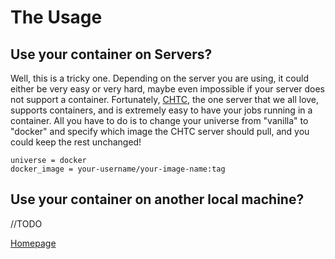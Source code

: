 # The Usage

## Use your container on Servers?

Well, this is a tricky one. Depending on the server you are using, it could either be very easy or very hard, maybe even impossible if your server does not support a container. Fortunately, [CHTC], the one server that we all love, supports containers, and is extremely easy to have your jobs running in a container. All you have to do is to change your universe from "vanilla" to "docker" and specify which image the CHTC server should pull, and you could keep the rest unchanged!
```
universe = docker
docker_image = your-username/your-image-name:tag
```

## Use your container on another local machine?
//TODO

[Homepage](index.md)

[//]: # (These are reference links used in the body of this note and get stripped out when the markdown processor does its job. There is no need to format nicely because it shouldn't be seen. Thanks SO - http://stackoverflow.com/questions/4823468/store-comments-in-markdown-syntax)
   [CHTC]: <https://chtc.cs.wisc.edu/>
   [DockerHub website]: <https://hub.docker.com/>
   [Windows link]: <https://docs.docker.com/desktop/install/windows-install/>
   [Mac link]: <https://docs.docker.com/desktop/install/mac-install/>
   [Linux link]: <https://docs.docker.com/desktop/install/linux-install/>
   [Engine link]: <https://docs.docker.com/engine/install/centos/>
   [Dockerfile reference]: <https://docs.docker.com/engine/reference/builder/>
